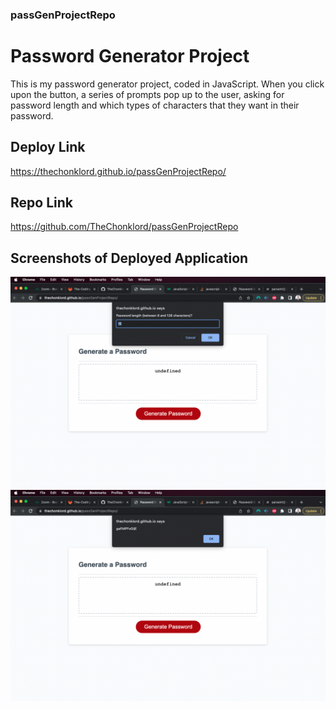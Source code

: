 ### passGenProjectRepo

# Password Generator Project 

This is my password generator project, coded in JavaScript. When you click upon the button, a series of prompts pop up to the user, asking for password
length and which types of characters that they want in their password. 
## Deploy Link
https://thechonklord.github.io/passGenProjectRepo/
## Repo Link
https://github.com/TheChonklord/passGenProjectRepo
## Screenshots of Deployed Application 
![](1.png)
![](2.png)





